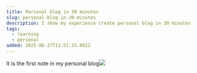```yaml
---
title: Personal blog in 30 minutes
slug: personal-blog-in-30-minutes
description: I show my experience create personal blog in 30 minutes
tags:
  - learning
  - personal
added: 2025-06-27T11:51:15.002Z
---
```


It is the first note in my personal blog![](/assets/HONY.png)
